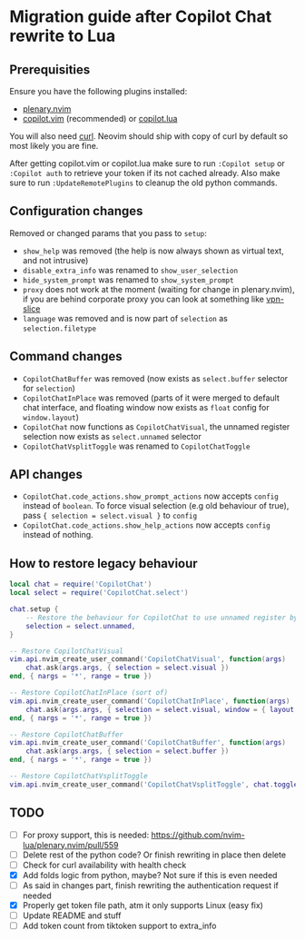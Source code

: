 # Migration guide after Copilot Chat rewrite to Lua

## Prerequisities

Ensure you have the following plugins installed:

- [plenary.nvim](https://github.com/nvim-lua/plenary.nvim)
- [copilot.vim](https://github.com/github/copilot.vim) (recommended) or [copilot.lua](https://github.com/zbirenbaum/copilot.lua)

You will also need [curl](https://curl.se/). Neovim should ship with copy of curl by default so most likely you are fine.

After getting copilot.vim or copilot.lua make sure to run `:Copilot setup` or `:Copilot auth` to retrieve your token if its not cached already.
Also make sure to run `:UpdateRemotePlugins` to cleanup the old python commands.

## Configuration changes

Removed or changed params that you pass to `setup`:

- `show_help` was removed (the help is now always shown as virtual text, and not intrusive)
- `disable_extra_info` was renamed to `show_user_selection`
- `hide_system_prompt` was renamed to `show_system_prompt`
- `proxy` does not work at the moment (waiting for change in plenary.nvim), if you are behind corporate proxy you can look at something like [vpn-slice](https://github.com/dlenski/vpn-slice)
- `language` was removed and is now part of `selection` as `selection.filetype`

## Command changes

- `CopilotChatBuffer` was removed (now exists as `select.buffer` selector for `selection`)
- `CopilotChatInPlace` was removed (parts of it were merged to default chat interface, and floating window now exists as `float` config for `window.layout`)
- `CopilotChat` now functions as `CopilotChatVisual`, the unnamed register selection now exists as `select.unnamed` selector
- `CopilotChatVsplitToggle` was renamed to `CopilotChatToggle`

## API changes

- `CopilotChat.code_actions.show_prompt_actions` now accepts `config` instead of `boolean`. To force visual selection (e.g old behaviour of true), pass `{ selection = select.visual }` to `config`
- `CopilotChat.code_actions.show_help_actions` now accepts `config` instead of nothing.

## How to restore legacy behaviour

```lua
local chat = require('CopilotChat')
local select = require('CopilotChat.select')

chat.setup {
    -- Restore the behaviour for CopilotChat to use unnamed register by default
    selection = select.unnamed,
}

-- Restore CopilotChatVisual
vim.api.nvim_create_user_command('CopilotChatVisual', function(args)
    chat.ask(args.args, { selection = select.visual })
end, { nargs = '*', range = true })

-- Restore CopilotChatInPlace (sort of)
vim.api.nvim_create_user_command('CopilotChatInPlace', function(args)
    chat.ask(args.args, { selection = select.visual, window = { layout = 'float' } })
end, { nargs = '*', range = true })

-- Restore CopilotChatBuffer
vim.api.nvim_create_user_command('CopilotChatBuffer', function(args)
    chat.ask(args.args, { selection = select.buffer })
end, { nargs = '*', range = true })

-- Restore CopilotChatVsplitToggle
vim.api.nvim_create_user_command('CopilotChatVsplitToggle', chat.toggle, {})
```

## TODO

- [ ] For proxy support, this is needed: https://github.com/nvim-lua/plenary.nvim/pull/559
- [ ] Delete rest of the python code? Or finish rewriting in place then delete
- [ ] Check for curl availability with health check
- [x] Add folds logic from python, maybe? Not sure if this is even needed
- [ ] As said in changes part, finish rewriting the authentication request if needed
- [x] Properly get token file path, atm it only supports Linux (easy fix)
- [ ] Update README and stuff
- [ ] Add token count from tiktoken support to extra_info

